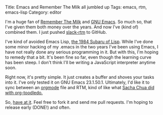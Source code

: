Title: Emacs and Remember The Milk all jumbled up
Tags: emacs, rtm, emacs-lisp
Category: editor


I'm a huge fan of [Remember The Milk][1] and [GNU Emacs][2].  So much so, that
I've given them both money over the years.   And now I've (kind of) combined
them.  I just pushed [slack-rtm][3] to GitHub.

I've kind of avoided Emacs Lisp, [the 1984 Subaru of Lisp][6].  While I've
done some minor hacking of my .emacs in the two years I've been using Emacs, I
have not really done any serious programming in it.  But with this, I'm hoping
to remedy that a bit.  It's been fine so far, even though the learning curve has
been steep.  I don't think I'll be writing a JavaScript interpreter anytime soon.

Right now, it's pretty simple.  It just creates a buffer and shoves your tasks
into it.  I've only tested it on GNU Emacs 23.1.50.1.  Ultimately, I'd like it
to sync between an [orgmode][4] file and RTM, kind of like what
[Sacha Chua did with org-toodledo.][5]

So, [have at it][3].  Feel free to fork it and send me pull requests.  I'm hoping
to release early (DONE!) and often.

[1]: http://www.rememberthemilk.com
[2]: http://www.gnu.org/software/emacs/
[3]: http://github.com/slackorama/slack-rtm
[4]: http://www.orgmode.org
[5]: http://sachachua.com/blog/2010/05/org-toodledo/
[6]: http://steve-yegge.blogspot.com/2008/11/ejacs-javascript-interpreter-for-emacs.html

